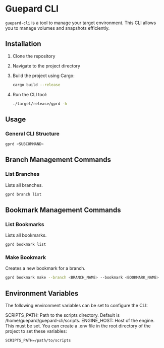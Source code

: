# Guepard CLI

`guepard-cli` is a tool to manage your target environment. This CLI allows you to manage volumes and snapshots efficiently.

## Installation

1. Clone the repository
2. Navigate to the project directory
3. Build the project using Cargo:

    ```sh
    cargo build --release
    ```

4. Run the CLI tool:

    ```sh
    ./target/release/gprd -h
    ```

## Usage

### General CLI Structure

```sh
gprd <SUBCOMMAND>
```


## Branch Management Commands
### List Branches
Lists all branches.

```sh
gprd branch list
```

## Bookmark Management Commands
### List Bookmarks
Lists all bookmarks.

```sh
gprd bookmark list
```

### Make Bookmark
Creates a new bookmark for a branch.

```sh
gprd bookmark make --branch <BRANCH_NAME> --bookmark <BOOKMARK_NAME>
```

## Environment Variables
The following environment variables can be set to configure the CLI:

SCRIPTS_PATH: Path to the scripts directory. Default is /home/guepard/guepard-cli/scripts.
ENGINE_HOST: Host of the engine. This must be set.
You can create a .env file in the root directory of the project to set these variables:

```env
SCRIPTS_PATH=/path/to/scripts
```
